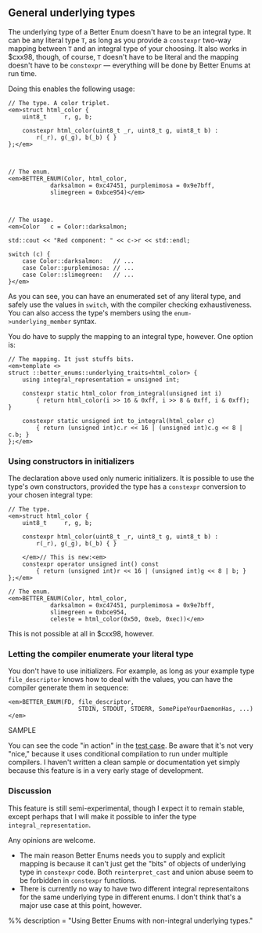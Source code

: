 ## General underlying types

The underlying type of a Better Enum doesn't have to be an integral type. It can
be any literal type `T`, as long as you provide a `constexpr` two-way mapping
between `T` and an integral type of your choosing. It also works in $cxx98,
though, of course, `T` doesn't have to be literal and the mapping doesn't have
to be `constexpr` &mdash; everything will be done by Better Enums at run time.

Doing this enables the following usage:

    // The type. A color triplet.
    <em>struct html_color {
        uint8_t     r, g, b;

        constexpr html_color(uint8_t _r, uint8_t g, uint8_t b) :
            r(_r), g(_g), b(_b) { }
    };</em>



    // The enum.
    <em>BETTER_ENUM(Color, html_color,
                darksalmon = 0xc47451, purplemimosa = 0x9e7bff,
                slimegreen = 0xbce954)</em>



    // The usage.
    <em>Color   c = Color::darksalmon;

    std::cout << "Red component: " << c->r << std::endl;

    switch (c) {
        case Color::darksalmon:   // ...
        case Color::purplemimosa: // ...
        case Color::slimegreen:   // ...
    }</em>

As you can see, you can have an enumerated set of any literal type, and safely
use the values in `switch`, with the compiler checking exhaustiveness. You can
also access the type's members using the `enum->underlying_member` syntax.

You do have to supply the mapping to an integral type, however. One option is:

    // The mapping. It just stuffs bits.
    <em>template <>
    struct ::better_enums::underlying_traits<html_color> {
        using integral_representation = unsigned int;

        constexpr static html_color from_integral(unsigned int i)
            { return html_color(i >> 16 & 0xff, i >> 8 & 0xff, i & 0xff); }

        constexpr static unsigned int to_integral(html_color c)
            { return (unsigned int)c.r << 16 | (unsigned int)c.g << 8 | c.b; }
    };</em>

### Using constructors in initializers

The declaration above used only numeric initializers. It is possible to use the
type's own constructors, provided the type has a `constexpr` conversion to your
chosen integral type:

    // The type.
    <em>struct html_color {
        uint8_t     r, g, b;

        constexpr html_color(uint8_t _r, uint8_t g, uint8_t b) :
            r(_r), g(_g), b(_b) { }

        </em>// This is new:<em>
        constexpr operator unsigned int() const
            { return (unsigned int)r << 16 | (unsigned int)g << 8 | b; }
    };</em>

    // The enum.
    <em>BETTER_ENUM(Color, html_color,
                darksalmon = 0xc47451, purplemimosa = 0x9e7bff,
                slimegreen = 0xbce954,
                celeste = html_color(0x50, 0xeb, 0xec))</em>

This is not possible at all in $cxx98, however.

### Letting the compiler enumerate your literal type

You don't have to use initializers. For example, as long as your example type
`file_descriptor` knows how to deal with the values, you can have the compiler
generate them in sequence:

    <em>BETTER_ENUM(FD, file_descriptor,
                        STDIN, STDOUT, STDERR, SomePipeYourDaemonHas, ...)</em>

SAMPLE

You can see the code "in action" in the [test case][test]. Be aware that it's
not very "nice," because it uses conditional compilation to run under multiple
compilers. I haven't written a clean sample or documentation yet simply because
this feature is in a very early stage of development.

[test]: $repo/blob/master/test/cxxtest/underlying.h

### Discussion

This feature is still semi-experimental, though I expect it to remain stable,
except perhaps that I will make it possible to infer the type
`integral_representation`.

Any opinions are welcome.

- The main reason Better Enums needs you to supply and explicit mapping is
  because it can't just get the "bits" of objects of underlying type in
  `constexpr` code. Both `reinterpret_cast` and union abuse seem to be forbidden
  in `constexpr` functions.
- There is currently no way to have two different integral representaitons for
  the same underlying type in different enums. I don't think that's a major use
  case at this point, however.

%% description = "Using Better Enums with non-integral underlying types."
